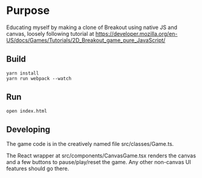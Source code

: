 # Purpose

Educating myself by making a clone of Breakout using native JS and canvas, loosely following tutorial at https://developer.mozilla.org/en-US/docs/Games/Tutorials/2D_Breakout_game_pure_JavaScript/

## Build

```
yarn install
yarn run webpack --watch
```

## Run

```
open index.html
```

## Developing

The game code is in the creatively named file src/classes/Game.ts.

The React wrapper at src/components/CanvasGame.tsx renders the canvas and a few buttons to pause/play/reset the game. Any other non-canvas UI features should go there.
